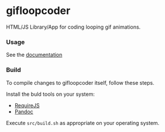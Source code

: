 # gifloopcoder
HTML/JS Library/App for coding looping gif animations.

### Usage
See the [documentation](http://gifloopcoder.com/docs)

### Build
To compile changes to gifloopcoder itself, follow these steps.

Install the buld tools on your system:
- [RequireJS](http://requirejs.org/)
- [Pandoc](http://pandoc.org/)

Execute `src/build.sh` as appropriate on your operating system.
